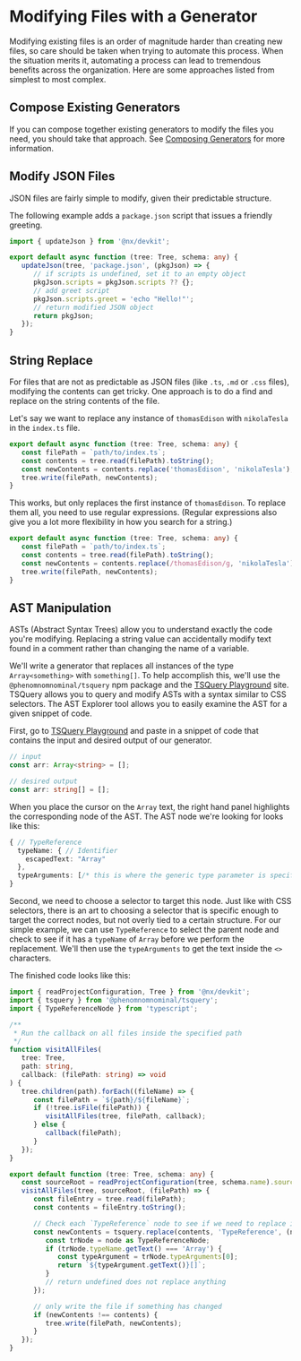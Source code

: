 # Modifying Files with a Generator

Modifying existing files is an order of magnitude harder than creating new files, so care should be taken when trying to automate this process. When the situation merits it, automating a process can lead to tremendous benefits across the organization. Here are some approaches listed from simplest to most complex.

## Compose Existing Generators

If you can compose together existing generators to modify the files you need, you should take that approach. See [Composing Generators](/extending-nx/recipes/composing-generators) for more information.

## Modify JSON Files

JSON files are fairly simple to modify, given their predictable structure.

The following example adds a `package.json` script that issues a friendly greeting.

```typescript
import { updateJson } from '@nx/devkit';

export default async function (tree: Tree, schema: any) {
   updateJson(tree, 'package.json', (pkgJson) => {
      // if scripts is undefined, set it to an empty object
      pkgJson.scripts = pkgJson.scripts ?? {};
      // add greet script
      pkgJson.scripts.greet = 'echo "Hello!"';
      // return modified JSON object
      return pkgJson;
   });
}
```

## String Replace

For files that are not as predictable as JSON files (like `.ts`, `.md` or `.css` files), modifying the contents can get tricky. One approach is to do a find and replace on the string contents of the file.

Let's say we want to replace any instance of `thomasEdison` with `nikolaTesla` in the `index.ts` file.

```typescript
export default async function (tree: Tree, schema: any) {
   const filePath = `path/to/index.ts`;
   const contents = tree.read(filePath).toString();
   const newContents = contents.replace('thomasEdison', 'nikolaTesla');
   tree.write(filePath, newContents);
}
```

This works, but only replaces the first instance of `thomasEdison`. To replace them all, you need to use regular expressions. (Regular expressions also give you a lot more flexibility in how you search for a string.)

```typescript
export default async function (tree: Tree, schema: any) {
   const filePath = `path/to/index.ts`;
   const contents = tree.read(filePath).toString();
   const newContents = contents.replace(/thomasEdison/g, 'nikolaTesla');
   tree.write(filePath, newContents);
}
```

## AST Manipulation

ASTs (Abstract Syntax Trees) allow you to understand exactly the code you're modifying. Replacing a string value can accidentally modify text found in a comment rather than changing the name of a variable.

We'll write a generator that replaces all instances of the type `Array<something>` with `something[]`. To help accomplish this, we'll use the `@phenomnomnominal/tsquery` npm package and the [TSQuery Playground](https://tsquery-playground.firebaseapp.com/) site. TSQuery allows you to query and modify ASTs with a syntax similar to CSS selectors. The AST Explorer tool allows you to easily examine the AST for a given snippet of code.

First, go to [TSQuery Playground](https://tsquery-playground.firebaseapp.com/) and paste in a snippet of code that contains the input and desired output of our generator.

```typescript
// input
const arr: Array<string> = [];

// desired output
const arr: string[] = [];
```

When you place the cursor on the `Array` text, the right hand panel highlights the corresponding node of the AST. The AST node we're looking for looks like this:

```typescript
{ // TypeReference
  typeName: { // Identifier
    escapedText: "Array"
  },
  typeArguments: [/* this is where the generic type parameter is specified */]
}
```

Second, we need to choose a selector to target this node. Just like with CSS selectors, there is an art to choosing a selector that is specific enough to target the correct nodes, but not overly tied to a certain structure. For our simple example, we can use `TypeReference` to select the parent node and check to see if it has a `typeName` of `Array` before we perform the replacement. We'll then use the `typeArguments` to get the text inside the `<>` characters.

The finished code looks like this:

```typescript
import { readProjectConfiguration, Tree } from '@nx/devkit';
import { tsquery } from '@phenomnomnominal/tsquery';
import { TypeReferenceNode } from 'typescript';

/**
 * Run the callback on all files inside the specified path
 */
function visitAllFiles(
   tree: Tree,
   path: string,
   callback: (filePath: string) => void
) {
   tree.children(path).forEach((fileName) => {
      const filePath = `${path}/${fileName}`;
      if (!tree.isFile(filePath)) {
         visitAllFiles(tree, filePath, callback);
      } else {
         callback(filePath);
      }
   });
}

export default function (tree: Tree, schema: any) {
   const sourceRoot = readProjectConfiguration(tree, schema.name).sourceRoot;
   visitAllFiles(tree, sourceRoot, (filePath) => {
      const fileEntry = tree.read(filePath);
      const contents = fileEntry.toString();

      // Check each `TypeReference` node to see if we need to replace it
      const newContents = tsquery.replace(contents, 'TypeReference', (node) => {
         const trNode = node as TypeReferenceNode;
         if (trNode.typeName.getText() === 'Array') {
            const typeArgument = trNode.typeArguments[0];
            return `${typeArgument.getText()}[]`;
         }
         // return undefined does not replace anything
      });

      // only write the file if something has changed
      if (newContents !== contents) {
         tree.write(filePath, newContents);
      }
   });
}
```
